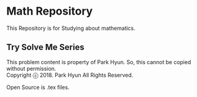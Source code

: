 # Math Repository
This Repository is for Studying about mathematics.

## Try Solve Me Series
This problem content is property of Park Hyun. So, this cannot be copied without permission.  
Copyright ⓒ 2018. Park Hyun All Rights Reserved.  
  
Open Source is .tex files.
